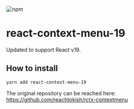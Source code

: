 ![npm](https://img.shields.io/npm/v/react-context-menu-19)

# react-context-menu-19
Updated to support React v19.

## How to install

```
yarn add react-context-menu-19
```

The original repository can be reached here:
https://github.com/reachtokish/rctx-contextmenu
